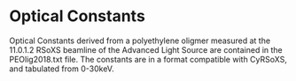 # Optical Constants

Optical Constants derived from a polyethylene oligmer measured at the 11.0.1.2 RSoXS beamline of the Advanced Light Source are contained in the PEOlig2018.txt file. The constants are in a format compatible with CyRSoXS, and tabulated from 0-30keV.